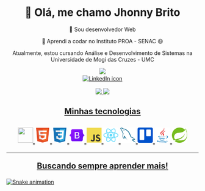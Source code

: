 
<div id="header" align="center">
  
<h1>
  👋 Olá, me chamo Jhonny Brito
</h1>
<p>👀 Sou desenvolvedor Web</p>
<p>🌱 Aprendi a codar no Instituto PROA - SENAC 😃</p>
<p> Atualmente, estou cursando Análise e Desenvolvimento de Sistemas na Universidade de Mogi das Cruzes - UMC</p>

  <img src="https://c.tenor.com/CGIHMXu6m_4AAAAM/funny.gif"/>
</div>

<div align="center">
  <a href="https://www.linkedin.com/in/jhonnywobrito/">
    <img src="https://img.shields.io/badge/LinkedIn-blue?style=for-the-badge&logo=linkedin&logoColor=white" alt="LinkedIn icon"/>
  </a>
</div>
    <br>
<div align="center">
<a href="https://github.com/Jhonnywhoo">
<img width="48%" src="https://github-readme-stats.vercel.app/api?username=Jhonnywhoo&show_icons=true&theme=default&include_all_commits=true&count_private=true"/>
<img width="48%" src="https://github-readme-stats.vercel.app/api/top-langs/?username=Jhonnywhoo&layout=compact&langs_count=7&theme=default"/>
</div>

<div id="technologies" align="center">
<h2>Minhas tecnologias<h2>
     <img src="https://upload.wikimedia.org/wikipedia/commons/3/33/Figma-logo.svg" height="40px" width="40px">
     <img src="https://github.com/devicons/devicon/blob/master/icons/html5/html5-original.svg" height="40px" width="40px">
     <img src="https://github.com/devicons/devicon/blob/master/icons/css3/css3-original.svg" height="40px" width="40px">
     <img src="https://github.com/devicons/devicon/blob/master/icons/bootstrap/bootstrap-original.svg" height="40px" width="40px">
     <img src="https://github.com/devicons/devicon/blob/master/icons/javascript/javascript-original.svg" height="40px" width="40px">
     <img src="https://github.com/devicons/devicon/blob/master/icons/react/react-original.svg" height="40px" width="40px">
     <img src="https://github.com/devicons/devicon/blob/master/icons/mysql/mysql-original.svg" height="40px" width="40px">
     <img src="https://github.com/devicons/devicon/blob/master/icons/trello/trello-plain.svg" height="40px" width="40px">
     <img src="https://github.com/devicons/devicon/blob/master/icons/java/java-original.svg" height="40px" width="40px">
     <img src="https://github.com/devicons/devicon/blob/master/icons/spring/spring-original.svg" height="40px" width="40px">
  <hr>
  <p>Buscando sempre aprender mais!</p>
  
 
  
  </div>
      
![Snake animation](https://github.com/Jhonnywhoo/Jhonnywhoo/blob/output/github-contribution-grid-snake.svg)

